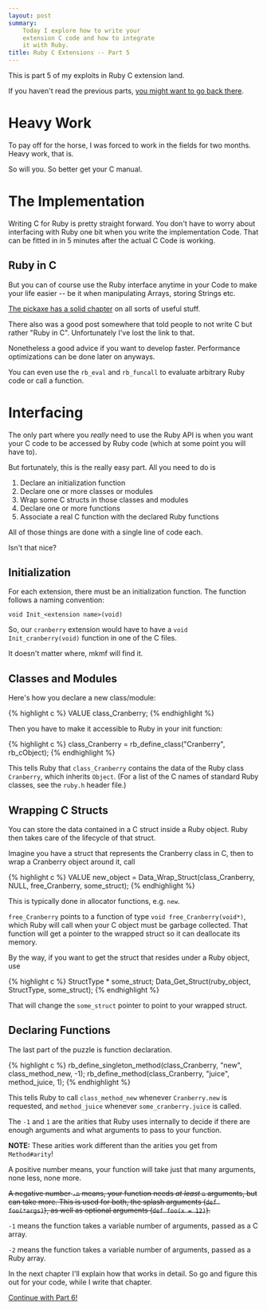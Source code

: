 ```yaml
---
layout: post
summary:
    Today I explore how to write your
    extension C code and how to integrate
    it with Ruby.
title: Ruby C Extensions -- Part 5
---
```


This is part 5 of my exploits
in Ruby C extension land.

If you haven't read the previous parts,
[you might want to go back there][part1].


# Heavy Work #

To pay off for the horse, I was forced to
work in the fields for two months. Heavy
work, that is.

So will you. So better get your C manual.


# The Implementation #

Writing C for Ruby is pretty straight
forward. You don't have to worry about
interfacing with Ruby one bit when you
write the implementation Code. That can
be fitted in in 5 minutes after the actual
C Code is working.


## Ruby in C ##

But you can of course use the Ruby interface
anytime in your Code to make your life easier
-- be it when manipulating Arrays, storing
Strings etc.

[The pickaxe has a solid chapter][pickaxe] on all sorts
of useful stuff.

There also was a good post somewhere that
told people to not write C but rather "Ruby in C".
Unfortunately I've lost the link to that.

Nonetheless a good advice if you want to develop
faster. Performance optimizations can be done
later on anyways.

You can even use the ` rb_eval ` and ` rb_funcall `
to evaluate arbitrary Ruby code or call a function.


# Interfacing #

The only part where you *really* need to use the
Ruby API is when you want your C code to be accessed
by Ruby code (which at some point you will have to).

But fortunately, this is the really easy part.
All you need to do is

1.  Declare an initialization function
1.  Declare one or more classes or modules
2.  Wrap some C structs in those classes and modules
2.  Declare one or more functions
3.  Associate a real C function with the declared
    Ruby functions

All of those things are done with a single line of
code each.

Isn't that nice?


## Initialization ##

For each extension, there must be an initialization
function. The function follows a naming convention:

    void Init_<extension name>(void)

So, our ` cranberry ` extension would have to have
a ` void Init_cranberry(void) ` function in one
of the C files.

It doesn't matter where, mkmf will find it.


## Classes and Modules ##

Here's how you declare a new class/module:

{% highlight c %}
VALUE class_Cranberry;
{% endhighlight %}

Then you have to make it accessible to Ruby in
your init function:

{% highlight c %}
class_Cranberry = rb_define_class("Cranberry", rb_cObject);
{% endhighlight %}

This tells Ruby that ` class_Cranberry ` contains
the data of the Ruby class ` Cranberry `, which inherits
` Object `. (For a list of the C names of standard Ruby
classes, see the ` ruby.h ` header file.)


## Wrapping C Structs ##

You can store the data contained in a C struct inside a
Ruby object. Ruby then takes care of the lifecycle
of that struct.

Imagine you have a struct that represents the Cranberry
class in C, then to wrap a Cranberry object around it,
call

{% highlight c %}
VALUE new_object = Data_Wrap_Struct(class_Cranberry, NULL, free_Cranberry, some_struct);
{% endhighlight %}

This is typically done in allocator functions, e.g. ` new `.

` free_Cranberry ` points to a function of type
` void free_Cranberry(void*) `, which Ruby will
call when your C object must be garbage collected.
That function will get a pointer to the wrapped struct
so it can deallocate its memory.

By the way, if you want to get the struct that resides
under a Ruby object, use

{% highlight c %}
StructType * some_struct;
Data_Get_Struct(ruby_object, StructType, some_struct);
{% endhighlight %}

That will change the ` some_struct ` pointer to point
to your wrapped struct.


## Declaring Functions ##

The last part of the puzzle is function declaration.

{% highlight c %}
rb_define_singleton_method(class_Cranberry, "new",   class_method_new, -1);
          rb_define_method(class_Cranberry, "juice", method_juice,      1);
{% endhighlight %}

This tells Ruby to call ` class_method_new ` whenever
` Cranberry.new ` is requested, and ` method_juice `
whenever ` some_cranberry.juice ` is called.

The ` -1 ` and ` 1 ` are the arities that Ruby uses
internally to decide if there are enough arguments
and what arguments to pass to your function.

**NOTE:** These arities work different than the arities
you get from ` Method#arity `!

A positive number means, your function will take
just that many arguments, none less, none more.

<del>A negative number ` -n ` means, your function needs
*at least* ` n ` arguments, but can take more.
This is used for both, the splash arguments
(` def foo(*args) `), as well as optional arguments
(` def foo(x = 12) `).</del>

` -1 ` means the function takes a variable number of
arguments, passed as a C array.

` -2 ` means the function takes a variable number of
arguments, passed as a Ruby array.

In the next chapter I'll explain how that works in
detail.
So go and figure this out for your code, while I write
that chapter.


[Continue with Part 6!][part6]


[part1]:        ../../18/ruby-c-extension                           "Part 1 of this series"
[part6]:        ../../29/ruby-c-extension-6                         "Part 6 of this series"
[pickaxe]:      http://www.rubycentral.com/pickaxe/ext_ruby.html    "The Pickaxe on how to program Ruby in C"

